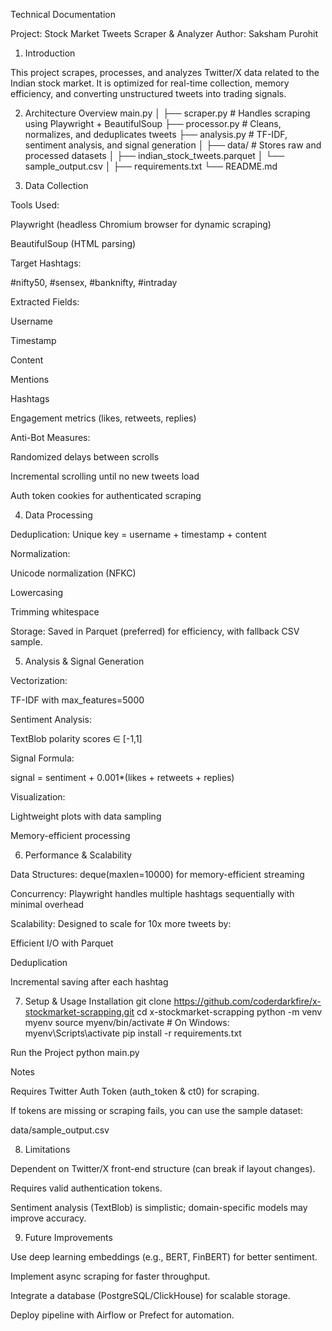 Technical Documentation

Project: Stock Market Tweets Scraper & Analyzer
Author: Saksham Purohit

1. Introduction

This project scrapes, processes, and analyzes Twitter/X data related to the Indian stock market.
It is optimized for real-time collection, memory efficiency, and converting unstructured tweets into trading signals.

2. Architecture Overview
main.py
│
├── scraper.py      # Handles scraping using Playwright + BeautifulSoup
├── processor.py    # Cleans, normalizes, and deduplicates tweets
├── analysis.py     # TF-IDF, sentiment analysis, and signal generation
│
├── data/           # Stores raw and processed datasets
│   ├── indian_stock_tweets.parquet
│   └── sample_output.csv
│
├── requirements.txt
└── README.md

3. Data Collection

Tools Used:

Playwright (headless Chromium browser for dynamic scraping)

BeautifulSoup (HTML parsing)

Target Hashtags:

#nifty50, #sensex, #banknifty, #intraday

Extracted Fields:

Username

Timestamp

Content

Mentions

Hashtags

Engagement metrics (likes, retweets, replies)

Anti-Bot Measures:

Randomized delays between scrolls

Incremental scrolling until no new tweets load

Auth token cookies for authenticated scraping

4. Data Processing

Deduplication: Unique key = username + timestamp + content

Normalization:

Unicode normalization (NFKC)

Lowercasing

Trimming whitespace

Storage: Saved in Parquet (preferred) for efficiency, with fallback CSV sample.

5. Analysis & Signal Generation

Vectorization:

TF-IDF with max_features=5000

Sentiment Analysis:

TextBlob polarity scores ∈ [-1,1]

Signal Formula:

signal = sentiment + 0.001*(likes + retweets + replies)


Visualization:

Lightweight plots with data sampling

Memory-efficient processing

6. Performance & Scalability

Data Structures: deque(maxlen=10000) for memory-efficient streaming

Concurrency: Playwright handles multiple hashtags sequentially with minimal overhead

Scalability: Designed to scale for 10x more tweets by:

Efficient I/O with Parquet

Deduplication

Incremental saving after each hashtag

7. Setup & Usage
Installation
git clone https://github.com/coderdarkfire/x-stockmarket-scrapping.git
cd x-stockmarket-scrapping
python -m venv myenv
source myenv/bin/activate   # On Windows: myenv\Scripts\activate
pip install -r requirements.txt

Run the Project
python main.py

Notes

Requires Twitter Auth Token (auth_token & ct0) for scraping.

If tokens are missing or scraping fails, you can use the sample dataset:

data/sample_output.csv

8. Limitations

Dependent on Twitter/X front-end structure (can break if layout changes).

Requires valid authentication tokens.

Sentiment analysis (TextBlob) is simplistic; domain-specific models may improve accuracy.

9. Future Improvements

Use deep learning embeddings (e.g., BERT, FinBERT) for better sentiment.

Implement async scraping for faster throughput.

Integrate a database (PostgreSQL/ClickHouse) for scalable storage.

Deploy pipeline with Airflow or Prefect for automation.
